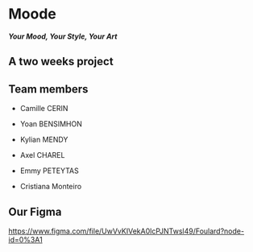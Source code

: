 # Moode
__*Your Mood, Your Style, Your Art*__

## A two weeks project

## Team members

- Camille CERIN

- Yoan BENSIMHON

- Kylian MENDY

- Axel CHAREL

- Emmy PETEYTAS

- Cristiana Monteiro

## Our Figma 
https://www.figma.com/file/UwVvKIVekA0lcPJNTwsl49/Foulard?node-id=0%3A1
